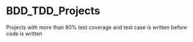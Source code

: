 # BDD_TDD_Projects
Projects with more than 80% test coverage and test case is written before code is written

